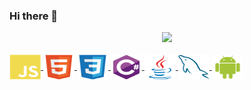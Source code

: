 ### Hi there 👋
  <div align="center">
  <a href="https://github.com/Fer-Code">
  <!--<img height="190em" src="https://github-readme-stats.vercel.app/api?username=Fer-Code&show_icons=true&theme=default&include_all_commits=true&count_private=true"/>-->
  <img height="190em" src="https://github-readme-stats.vercel.app/api/top-langs/?username=Fer-Code&layout=compact&langs_count=7&theme=default"/>
</div>
<div style="display: inline_block"><br>
  <img align="center" alt="Fe-Js" height="40" width="50" src="https://raw.githubusercontent.com/devicons/devicon/master/icons/javascript/javascript-plain.svg">
  <img align="center" alt="Fe-HTML" height="40" width="50" src="https://raw.githubusercontent.com/devicons/devicon/master/icons/html5/html5-original.svg">
  <img align="center" alt="Fe-CSS" height="40" width="50" src="https://raw.githubusercontent.com/devicons/devicon/master/icons/css3/css3-original.svg">
  <img align="center" alt="Fe-Csharp" height="40" width="50" src="https://raw.githubusercontent.com/devicons/devicon/master/icons/csharp/csharp-original.svg">
  <img align="center" alt="Fe-java" height="40" width="50" src="https://raw.githubusercontent.com/devicons/devicon/master/icons/java/java-original.svg">
  <img align="center" alt="Fe-mysql" height="40" width="50" src="https://raw.githubusercontent.com/devicons/devicon/master/icons/mysql/mysql-original.svg">
  <img align="center" alt="Fe-android" height="40" width="50" src="https://raw.githubusercontent.com/devicons/devicon/master/icons/android/android-original.svg">

</div>
  
  ##
